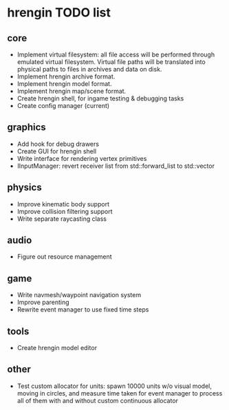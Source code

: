 hrengin TODO list
=================

## core

+ Implement virtual filesystem: all file access will be performed through emulated virtual filesystem. Virtual file paths will be translated into physical paths to files in archives and data on disk.
+ Implement hrengin archive format.
+ Implement hrengin model format.
+ Implement hrengin map/scene format.
+ Create hrengin shell, for ingame testing & debugging tasks
+ Create config manager (current)

## graphics

+ Add hook for debug drawers
+ Create GUI for hrengin shell
+ Write interface for rendering vertex primitives
+ IInputManager: revert receiver list from std::forward_list to std::vector

## physics

+ Improve kinematic body support
+ Improve collision filtering support
+ Write separate raycasting class

## audio

+ Figure out resource management

## game

+ Write navmesh/waypoint navigation system
+ Improve parenting
+ Rewrite event manager to use fixed time steps

## tools

+ Create hrengin model editor

## other

+ Test custom allocator for units: spawn 10000 units w/o visual model, moving in circles, and measure time taken for event manager to process all of them with and without custom continuous allocator
